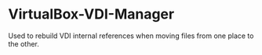 # VirtualBox-VDI-Manager
Used to rebuild VDI internal references when moving files from one place to the other.
